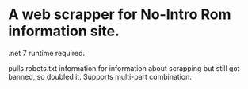 
# A web scrapper for No-Intro Rom information site.

.net 7 runtime required.

pulls robots.txt information for information about scrapping but still got banned, so doubled it. Supports multi-part combination.

